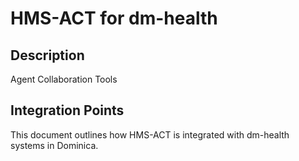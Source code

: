 # HMS-ACT for dm-health

## Description

Agent Collaboration Tools

## Integration Points

This document outlines how HMS-ACT is integrated with dm-health systems in Dominica.
